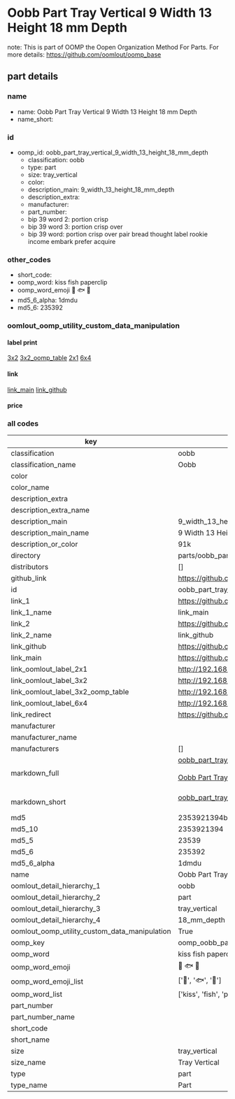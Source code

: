 # Oobb Part Tray Vertical 9 Width 13 Height 18 mm Depth  

note: This is part of OOMP the Oopen Organization Method For Parts. For more details: https://github.com/oomlout/oomp_base

##  part details
  







### name
* name: Oobb Part Tray Vertical 9 Width 13 Height 18 mm Depth
* name_short: 
### id
* oomp_id: oobb_part_tray_vertical_9_width_13_height_18_mm_depth
  * classification: oobb
  * type: part
  * size: tray_vertical
  * color: 
  * description_main: 9_width_13_height_18_mm_depth
  * description_extra: 
  * manufacturer: 
  * part_number: 
  * bip 39 word 2: portion crisp
  * bip 39 word 3: portion crisp over
  * bip 39 word: portion crisp over pair bread thought label rookie income embark prefer acquire

### other_codes
* short_code: 
* oomp_word: kiss fish paperclip
* oomp_word_emoji :kiss: :fish: :paperclip:
* md5_6_alpha: 1dmdu
* md5_6: 235392






### oomlout_oomp_utility_custom_data_manipulation
#### label print
[3x2](http://192.168.1.245:1112/?label=oomp%201dmdu)
[3x2_oomp_table](http://192.168.1.108:1112/?label=oomp%201dmdu)
[2x1](http://192.168.1.242:1112/?label=oomp%201dmdu)
[6x4](http://192.168.1.55:1112/?label=oomp%201dmdu)    

#### link

[link_main](https://github.com/oomlout/oomlout_oomp_version_1_messy/tree/main/parts/oobb_part_tray_vertical_9_width_13_height_18_mm_depth) [link_github](https://github.com/oomlout/oomlout_oomp_version_1_messy/tree/main/parts/oobb_part_tray_vertical_9_width_13_height_18_mm_depth)                             

#### price







### all codes 
| key | value |  
| --- | --- |  
| classification | oobb |  
| classification_name | Oobb |  
| color |  |  
| color_name |  |  
| description_extra |  |  
| description_extra_name |  |  
| description_main | 9_width_13_height_18_mm_depth |  
| description_main_name | 9 Width 13 Height 18 mm Depth |  
| description_or_color | 91k |  
| directory | parts/oobb_part_tray_vertical_9_width_13_height_18_mm_depth |  
| distributors | [] |  
| github_link | https://github.com/oomlout/oomlout_oomp_part_src/tree/main/parts/oobb_part_tray_vertical_9_width_13_height_18_mm_depth |  
| id | oobb_part_tray_vertical_9_width_13_height_18_mm_depth |  
| link_1 | https://github.com/oomlout/oomlout_oomp_version_1_messy/tree/main/parts/oobb_part_tray_vertical_9_width_13_height_18_mm_depth |  
| link_1_name | link_main |  
| link_2 | https://github.com/oomlout/oomlout_oomp_version_1_messy/tree/main/parts/oobb_part_tray_vertical_9_width_13_height_18_mm_depth |  
| link_2_name | link_github |  
| link_github | https://github.com/oomlout/oomlout_oomp_version_1_messy/tree/main/parts/oobb_part_tray_vertical_9_width_13_height_18_mm_depth |  
| link_main | https://github.com/oomlout/oomlout_oomp_version_1_messy/tree/main/parts/oobb_part_tray_vertical_9_width_13_height_18_mm_depth |  
| link_oomlout_label_2x1 | http://192.168.1.242:1112/?label=oomp%201dmdu |  
| link_oomlout_label_3x2 | http://192.168.1.245:1112/?label=oomp%201dmdu |  
| link_oomlout_label_3x2_oomp_table | http://192.168.1.108:1112/?label=oomp%201dmdu |  
| link_oomlout_label_6x4 | http://192.168.1.55:1112/?label=oomp%201dmdu |  
| link_redirect | https://github.com/oomlout/oomlout_oomp_version_1_messy/tree/main/parts/oobb_part_tray_vertical_9_width_13_height_18_mm_depth |  
| manufacturer |  |  
| manufacturer_name |  |  
| manufacturers | [] |  
| markdown_full | [oobb_part_tray_vertical_9_width_13_height_18_mm_depth](none)<br>[](none)<br>[Oobb Part Tray Vertical 9 Width 13 Height 18 Mm Depth](none)<br><br> |  
| markdown_short | [oobb_part_tray_vertical_9_width_13_height_18_mm_depth](none)<br><br> |  
| md5 | 2353921394bbcf87838db9f13bcced42 |  
| md5_10 | 2353921394 |  
| md5_5 | 23539 |  
| md5_6 | 235392 |  
| md5_6_alpha | 1dmdu |  
| name | Oobb Part Tray Vertical 9 Width 13 Height 18 mm Depth |  
| oomlout_detail_hierarchy_1 | oobb |  
| oomlout_detail_hierarchy_2 | part |  
| oomlout_detail_hierarchy_3 | tray_vertical |  
| oomlout_detail_hierarchy_4 | 18_mm_depth |  
| oomlout_oomp_utility_custom_data_manipulation | True |  
| oomp_key | oomp_oobb_part_tray_vertical_9_width_13_height_18_mm_depth |  
| oomp_word | kiss fish paperclip |  
| oomp_word_emoji | :kiss: :fish: :paperclip: |  
| oomp_word_emoji_list | [':kiss:', ':fish:', ':paperclip:'] |  
| oomp_word_list | ['kiss', 'fish', 'paperclip'] |  
| part_number |  |  
| part_number_name |  |  
| short_code |  |  
| short_name |  |  
| size | tray_vertical |  
| size_name | Tray Vertical |  
| type | part |  
| type_name | Part |  

